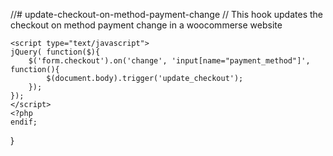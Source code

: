 //# update-checkout-on-method-payment-change
// This hook updates the checkout on method payment change in a woocommerse website

<?php
// jQuery - Update checkout on method payment change
add_action( 'wp_footer', 'pexlechris_checkout_jqscript' );
function pexlechris_checkout_jqscript() {
	if ( is_checkout()) :
	?>
	<script type="text/javascript">
	jQuery( function($){
		$('form.checkout').on('change', 'input[name="payment_method"]', function(){
			$(document.body).trigger('update_checkout');
		});
	});
	</script>
	<?php
	endif;
}
